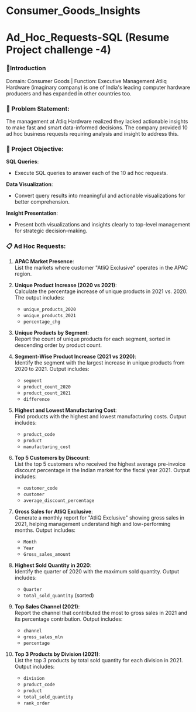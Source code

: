 # Consumer_Goods_Insights
# Ad_Hoc_Requests-SQL (Resume Project challenge -4)

### 👋Introduction

Domain:  Consumer Goods | Function: Executive Management
Atliq Hardware (imaginary company) is one of India's leading computer hardware producers and has expanded in other countries too.

### 📑 Problem Statement:

The management at Atliq Hardware realized they lacked actionable insights to make fast and smart data-informed decisions. The company provided 10 ad hoc business requests requiring analysis and insight to address this.


### 📝 Project Objective:
**SQL Queries**:  
- Execute SQL queries to answer each of the 10 ad hoc requests.

**Data Visualization**:  
- Convert query results into meaningful and actionable visualizations for better comprehension.

**Insight Presentation**:  
- Present both visualizations and insights clearly to top-level management for strategic decision-making.


### 📋 Ad Hoc Requests:<br />
1. **APAC Market Presence**:  
   List the markets where customer "AtliQ Exclusive" operates in the APAC region.

2. **Unique Product Increase (2020 vs 2021)**:  
   Calculate the percentage increase of unique products in 2021 vs. 2020. The output includes:  
   - `unique_products_2020`  
   - `unique_products_2021`  
   - `percentage_chg`

3. **Unique Products by Segment**:  
   Report the count of unique products for each segment, sorted in descending order by product count.

4. **Segment-Wise Product Increase (2021 vs 2020)**:  
   Identify the segment with the largest increase in unique products from 2020 to 2021. Output includes:  
   - `segment`  
   - `product_count_2020`  
   - `product_count_2021`  
   - `difference`

5. **Highest and Lowest Manufacturing Cost**:  
   Find products with the highest and lowest manufacturing costs. Output includes:  
   - `product_code`  
   - `product`  
   - `manufacturing_cost`

6. **Top 5 Customers by Discount**:  
   List the top 5 customers who received the highest average pre-invoice discount percentage in the Indian market for the fiscal year 2021. Output includes:  
   - `customer_code`  
   - `customer`  
   - `average_discount_percentage`

7. **Gross Sales for AtliQ Exclusive**:  
   Generate a monthly report for "AtliQ Exclusive" showing gross sales in 2021, helping management understand high and low-performing months. Output includes:  
   - `Month`  
   - `Year`  
   - `Gross_sales_amount`

8. **Highest Sold Quantity in 2020**:  
   Identify the quarter of 2020 with the maximum sold quantity. Output includes:  
   - `Quarter`  
   - `total_sold_quantity` (sorted)

9. **Top Sales Channel (2021)**:  
   Report the channel that contributed the most to gross sales in 2021 and its percentage contribution. Output includes:  
   - `channel`  
   - `gross_sales_mln`  
   - `percentage`

10. **Top 3 Products by Division (2021)**:  
    List the top 3 products by total sold quantity for each division in 2021. Output includes:  
    - `division`  
    - `product_code`  
    - `product`  
    - `total_sold_quantity`  
    - `rank_order`
